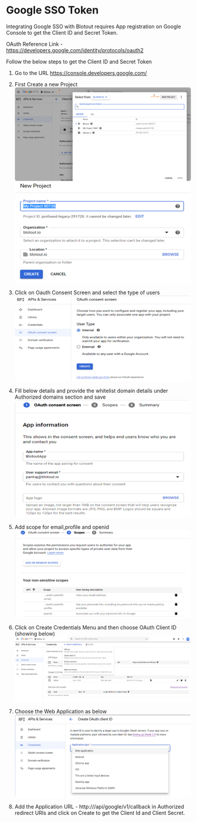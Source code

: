 # Google SSO Token
Integrating Google SSO with Blotout requires App registration on Google Console to get the Client ID and Secret Token.

OAuth Reference Link - https://developers.google.com/identity/protocols/oauth2

Follow the below steps to get the Client ID and Secret Token
1. Go to the URL https://console.developers.google.com/ 

2. First Create a new Project
    ![](./images/sso/add_project.png)
    ![](./images/sso/new_project.png)

3. Click on Oauth Consent Screen and select the type of users 
    ![](./images/sso/oauth_consent_1.png)

4. Fill below details and provide the whitelist domain details under Authorized domains section and save
    ![](./images/sso/oauth_consent_2.png)

5. Add scope for email,profile and openid      
    ![](./images/sso/scope.png)

6. Click on Create Credentials Menu and then choose OAuth Client ID (showing below)
    ![](./images/sso/credentials.png)

7. Choose the Web Application as below
    ![](./images/sso/choose_app.png)

8. Add the Application URL - http://<app-domain-name>/api/google/v1/callback in Authorized redirect URIs and click on Create to get the Client Id and Client Secret.